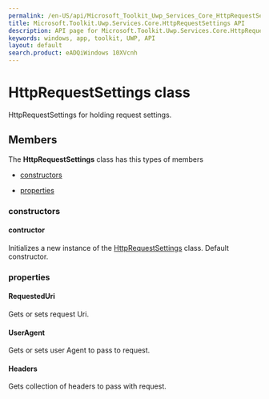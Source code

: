 ```yaml
---
permalink: /en-US/api/Microsoft_Toolkit_Uwp_Services_Core_HttpRequestSettings.htm
title: Microsoft.Toolkit.Uwp.Services.Core.HttpRequestSettings API 
description: API page for Microsoft.Toolkit.Uwp.Services.Core.HttpRequestSettings
keywords: windows, app, toolkit, UWP, API
layout: default
search.product: eADQiWindows 10XVcnh
---
```



# HttpRequestSettings class

HttpRequestSettings for holding request settings.

## Members

The **HttpRequestSettings** class has this types of members

* [constructors](#constructors)

* [properties](#properties)

### constructors

#### contructor

Initializes a new instance of the [HttpRequestSettings](Microsoft_Toolkit_Uwp_Services_Core_HttpRequestSettings.htm) class. Default constructor.

### properties

#### RequestedUri

Gets or sets request Uri.

#### UserAgent

Gets or sets user Agent to pass to request.

#### Headers

Gets collection of headers to pass with request.
